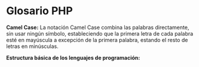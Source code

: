 # Glosario PHP

**Camel Case:** La notación Camel Case combina las palabras directamente, sin usar ningún símbolo, estableciendo que la primera letra de cada palabra esté en mayúscula a excepción de la primera palabra, estando el resto de letras en minúsculas.

**Estructura básica de los lenguajes de programación:** 
